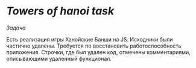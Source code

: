 *Towers of hanoi task*
====================
*Задача*

Есть реализация игры Ханойские Банши на JS. Исходники были частично удалены.
Требуется по восстановить работоспособность приложения. Строчки, где был удален код, отмечены комментариями, описывающими удаленный функционал.
